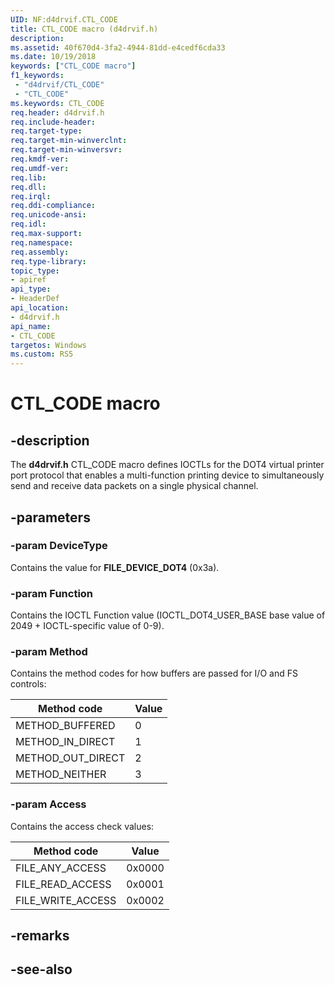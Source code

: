 ```yaml
---
UID: NF:d4drvif.CTL_CODE
title: CTL_CODE macro (d4drvif.h)
description: 
ms.assetid: 40f670d4-3fa2-4944-81dd-e4cedf6cda33
ms.date: 10/19/2018
keywords: ["CTL_CODE macro"]
f1_keywords:
 - "d4drvif/CTL_CODE"
 - "CTL_CODE"
ms.keywords: CTL_CODE
req.header: d4drvif.h
req.include-header:
req.target-type:
req.target-min-winverclnt:
req.target-min-winversvr:
req.kmdf-ver:
req.umdf-ver:
req.lib:
req.dll:
req.irql: 
req.ddi-compliance:
req.unicode-ansi:
req.idl:
req.max-support:
req.namespace:
req.assembly:
req.type-library: 
topic_type: 
- apiref
api_type: 
- HeaderDef
api_location: 
- d4drvif.h
api_name: 
- CTL_CODE
targetos: Windows
ms.custom: RS5
---
```


# CTL_CODE macro

## -description

The **d4drvif.h** CTL_CODE macro defines IOCTLs for the DOT4 virtual printer port protocol that enables a multi-function printing device to simultaneously send and receive data packets on a single physical channel.

## -parameters

### -param DeviceType

Contains the value for **FILE_DEVICE_DOT4** (0x3a).

### -param Function

Contains the IOCTL Function value (IOCTL_DOT4_USER_BASE base value of 2049 + IOCTL-specific value of 0-9).

### -param Method

Contains the method codes for how buffers are passed for I/O and FS controls:

| Method code | Value |
| --- | --- |
| METHOD_BUFFERED | 0 |
| METHOD_IN_DIRECT | 1 |
| METHOD_OUT_DIRECT | 2 |
| METHOD_NEITHER | 3 |

### -param Access

Contains the access check values:

| Method code | Value |
| --- | --- |
| FILE_ANY_ACCESS | 0x0000 |
| FILE_READ_ACCESS | 0x0001 |
| FILE_WRITE_ACCESS | 0x0002 |

## -remarks

## -see-also
